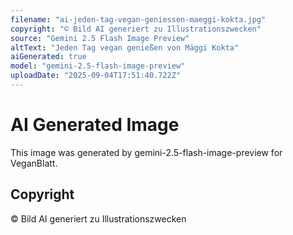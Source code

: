 ```yaml
---
filename: "ai-jeden-tag-vegan-geniessen-maeggi-kokta.jpg"
copyright: "© Bild AI generiert zu Illustrationszwecken"
source: "Gemini 2.5 Flash Image Preview"
altText: "Jeden Tag vegan genießen von Mäggi Kokta"
aiGenerated: true
model: "gemini-2.5-flash-image-preview"
uploadDate: "2025-09-04T17:51:40.722Z"
---
```


# AI Generated Image

This image was generated by gemini-2.5-flash-image-preview for VeganBlatt.

## Copyright
© Bild AI generiert zu Illustrationszwecken

